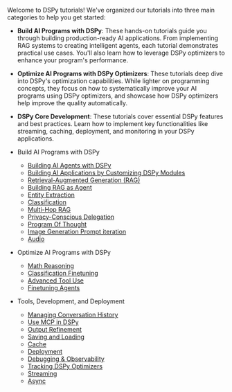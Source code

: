 Welcome to DSPy tutorials! We've organized our tutorials into three main categories to help you get started:

- **Build AI Programs with DSPy**: These hands-on tutorials guide you through building production-ready AI
  applications. From implementing RAG systems to creating intelligent agents, each tutorial demonstrates
  practical use cases. You'll also learn how to leverage DSPy optimizers to enhance your program's performance.

- **Optimize AI Programs with DSPy Optimizers**: These tutorials deep dive into DSPy's optimization capabilities. While
  lighter on programming concepts, they focus on how to systematically improve your AI programs using DSPy
  optimizers, and showcase how DSPy optimizers help improve the quality automatically.

- **DSPy Core Development**: These tutorials cover essential DSPy features and best practices. Learn how to implement
  key functionalities like streaming, caching, deployment, and monitoring in your DSPy applications.


- Build AI Programs with DSPy
    - [Building AI Agents with DSPy](customer_service_agent/index.ipynb)
    - [Building AI Applications by Customizing DSPy Modules](custom_module/index.ipynb)
    - [Retrieval-Augmented Generation (RAG)](rag/index.ipynb)
    - [Building RAG as Agent](agents/index.ipynb)
    - [Entity Extraction](entity_extraction/index.ipynb)
    - [Classification](classification/index.md)
    - [Multi-Hop RAG](multihop_search/index.ipynb)
    - [Privacy-Conscious Delegation](papillon/index.md)
    - [Program Of Thought](program_of_thought/index.ipynb)
    - [Image Generation Prompt iteration](image_generation_prompting/index.ipynb)
    - [Audio](audio/index.ipynb)


- Optimize AI Programs with DSPy
    - [Math Reasoning](math/index.ipynb)
    - [Classification Finetuning](classification_finetuning/index.ipynb)
    - [Advanced Tool Use](tool_use/index.ipynb)
    - [Finetuning Agents](games/index.ipynb)

- Tools, Development, and Deployment
    - [Managing Conversation History](conversation_history/index.md)
    - [Use MCP in DSPy](mcp/index.md)
    - [Output Refinement](output_refinement/best-of-n-and-refine.md)
    - [Saving and Loading](saving/index.md)
    - [Cache](cache/index.md)
    - [Deployment](deployment/index.md)
    - [Debugging & Observability](observability/index.md)
    - [Tracking DSPy Optimizers](optimizer_tracking/index.md)
    - [Streaming](streaming/index.md)
    - [Async](async/index.md)


